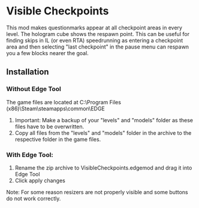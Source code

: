 # Visible Checkpoints
This mod makes questionmarks appear at all checkpoint areas in every level. The hologram cube shows the respawn point. This can be useful for finding skips in IL (or even RTA) speedrunning as entering a checkpoint area and then selecting "last checkpoint" in the pause menu can respawn you a few blocks nearer the goal.

## Installation
### Without Edge Tool
The game files are located at C:\Program Files (x86)\Steam\steamapps\common\EDGE
1. Important: Make a backup of your "levels" and "models" folder as these files have to be overwritten.
2. Copy all files from the "levels" and "models" folder in the archive to the respective folder in the game files.

### With Edge Tool:
1. Rename the zip archive to VisibleCheckpoints.edgemod and drag it into Edge Tool
2. Click apply changes
	
Note: For some reason resizers are not properly visible and some buttons do not work correctly.
